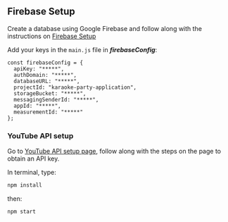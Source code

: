 ## Firebase Setup 

Create a database using Google Firebase and follow along with the instructions on [Firebase Setup](https://firebase.google.com/docs/database/web/start)

Add your keys in the `main.js` file in _**firebaseConfig**_:

```
const firebaseConfig = {
  apiKey: "*****",
  authDomain: "*****",
  databaseURL: "*****",
  projectId: "karaoke-party-application",
  storageBucket: "*****",
  messagingSenderId: "*****",
  appId: "*****",
  measurementId: "*****"
};
```

### YouTube API setup

Go to [YouTube API setup page](https://developers.google.com/youtube/v3/getting-started), follow along with the steps on the page to obtain an API key.


In terminal, type:
```sh
npm install
```
then:
```sh
npm start
```
